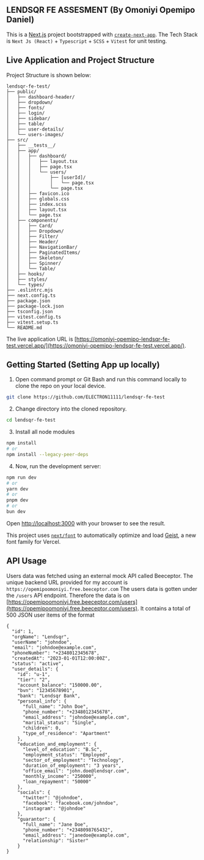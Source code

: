 ## LENDSQR FE ASSESMENT (By Omoniyi Opemipo Daniel)

This is a [Next.js](https://nextjs.org) project bootstrapped with [`create-next-app`](https://github.com/vercel/next.js/tree/canary/packages/create-next-app).
The Tech Stack is `Next Js (React)` + `Typescript` + `SCSS` + `Vitest` for unit testing.

## Live Application and Project Structure

Project Structure is shown below:
```
lendsqr-fe-test/
├── public/
│   ├── dashboard-header/
│   ├── dropdown/
│   ├── fonts/
│   ├── login/
│   ├── sidebar/
│   ├── table/
│   ├── user-details/
│   └── users-images/
├── src/
│   ├── __tests__/
│   ├── app/
│   │   ├── dashboard/
│   │   │   ├── layout.tsx
│   │   │   ├── page.tsx
│   │   │   └── users/
│   │   │       ├── [userId]/
│   │   │       │   └── page.tsx
│   │   │       └── page.tsx
│   │   ├── favicon.ico
│   │   ├── globals.css
│   │   ├── index.scss
│   │   ├── layout.tsx
│   │   └── page.tsx
│   ├── components/
│   │   ├── Card/
│   │   ├── Dropdown/
│   │   ├── Filter/
│   │   ├── Header/
│   │   ├── NavigationBar/
│   │   ├── PaginatedItems/
│   │   ├── Skeleton/
│   │   ├── Spinner/
│   │   └── Table/
│   ├── hooks/
│   ├── styles/
│   └── types/
├── .eslintrc.mjs
├── next.config.ts
├── package.json
├── package-lock.json
├── tsconfig.json
├── vitest.config.ts
├── vitest.setup.ts
└── README.md
```

The live application URL is [https://omoniyi-opemipo-lendsqr-fe-test.vercel.app/](https://omoniyi-opemipo-lendsqr-fe-test.vercel.app/).

## Getting Started (Setting App up locally) 

1. Open command prompt or Git Bash and run this command locally to clone the repo on your local device.

```bash
git clone https://github.com/ELECTRON11111/lendsqr-fe-test
```

2. Change directory into the cloned repository.

```bash
cd lendsqr-fe-test
```

3. Install all node modules

```bash
npm install
# or
npm install --legacy-peer-deps
```

4. Now, run the development server:

```bash
npm run dev
# or
yarn dev
# or
pnpm dev
# or
bun dev
```

Open [http://localhost:3000](http://localhost:3000) with your browser to see the result.

This project uses [`next/font`](https://nextjs.org/docs/app/building-your-application/optimizing/fonts) to automatically optimize and load [Geist](https://vercel.com/font), a new font family for Vercel.

## API Usage

Users data was fetched using an external mock API called Beeceptor.
The unique backend URL provided for my account is `https://opemipoomoniyi.free.beeceptor.com`
The users data is gotten under the `/users` API endpoint. Therefore the data is on [https://opemipoomoniyi.free.beeceptor.com/users](https://opemipoomoniyi.free.beeceptor.com/users).
It contains a total of 500 JSON user items of the format 

```
{  
  "id": 1,
  "orgName": "Lendsqr",
  "userName": "johndoe",
  "email": "johndoe@example.com",
  "phoneNumber": "+2348012345678",
  "createdAt": "2023-01-01T12:00:00Z",
  "status": "active",
  "user_details": {
    "id": "u-1",
    "tier": "2",
    "account_balance": "150000.00",
    "bvn": "12345678901",
    "bank": "Lendsqr Bank",
    "personal_info": {
      "full_name": "John Doe",
      "phone_number": "+2348012345678",
      "email_address": "johndoe@example.com",
      "marital_status": "Single",
      "children": 0,
      "type_of_residence": "Apartment"
    },
    "education_and_employment": {
      "level_of_education": "B.Sc",
      "employment_status": "Employed",
      "sector_of_employment": "Technology",
      "duration_of_employment": "3 years",
      "office_email": "john.doe@lendsqr.com",
      "monthly_income": "250000",
      "loan_repayment": "50000"
    },
    "socials": {
      "twitter": "@johndoe",
      "facebook": "facebook.com/johndoe",
      "instagram": "@johndoe"
    },
    "guarantor": {
      "full_name": "Jane Doe",
      "phone_number": "+2348098765432",
      "email_address": "janedoe@example.com",
      "relationship": "Sister"
    }
}
```